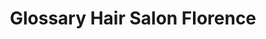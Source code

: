 ---
title: "Glossary Hair Salon Florence"
url: /florence/glossary-hair-salon-florence-east-main-street/
shop: shop
---